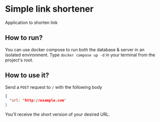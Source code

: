 # Simple link shortener

Application to shorten link

## How to run?

You can use docker compose to run both the database & server in an isolated environment. Type `docker compose up -d` in your terminal from the project's root.

## How to use it?

Send a `POST` request to `/` with the following body

```json
{
  "url: "http://example.com"
}
```

You'll receive the short version of your desired URL.
